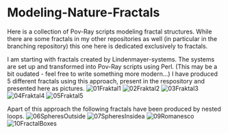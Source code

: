# Modeling-Nature-Fractals
Here is a collection of Pov-Ray scripts modeling fractal structures. While there are some fractals in my other repositories as well (in particular in the branching repository) this one here is dedicated exclusively to fractals.  

I am starting with fractals created by Lindenmayer-systems. The systems are set up and transformed into Pov-Ray scripts using Perl. (This may be a bit oudated - feel free to write something more modern...) 
I have produced 5 different fractals using this approach, present in the respository and presented here as pictures.
![01Fraktal1](https://github.com/user-attachments/assets/5ad313ea-f33e-428f-b6fa-b6abc55f1ea4)
![02Fraktal2](https://github.com/user-attachments/assets/00f3ff65-0c46-419e-8d1e-677e17a26a0b)
![03Fraktal3](https://github.com/user-attachments/assets/43c4c71e-f660-4292-a5f8-92004ba19744)
![04Fraktal4](https://github.com/user-attachments/assets/a4912c0a-db5b-4265-8538-e67a7c331e15)
![05Fraktal5](https://github.com/user-attachments/assets/2a768d4c-6a1f-4796-af7a-9dc599393dd6)

Apart of this approach the following fractals have been produced by nested loops.
![06SpheresOutside](https://github.com/user-attachments/assets/46251b2b-c565-4176-be79-36bfacfdecea)
![07SpheresInsidea](https://github.com/user-attachments/assets/84e9ba24-b1b8-4c78-8b6c-77b8f3111ee7)
![09Romanesco](https://github.com/user-attachments/assets/6d48fef7-1b5a-4c0e-ba04-2fbdf62a1dc0)
![10FractalBoxes](https://github.com/user-attachments/assets/fff32c28-6aa8-4184-b8a4-a979e01aa5a5)
